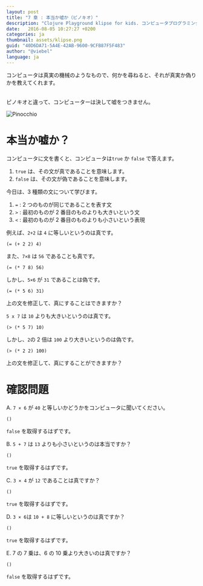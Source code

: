 ```yaml
---
layout: post
title: "7 章 : 本当か嘘か（ピノキオ）"
description: "Clojure Playground klipse for kids. コンピュータプログラミングのコース。関数の紹介。"
date:   2016-08-05 10:27:27 +0200
categories: ja
thumbnail: assets/klipse.png
guid: "40D6DA71-5A4E-42AB-9600-9CFB87F5F483"
author: "@viebel"
language: ja
---
```


コンピュータは真実の機械のようなもので、何かを尋ねると、それが真実か偽りかを教えてくれます。

<br/>
ピノキオと違って、コンピューターは決して嘘をつきません。


![Pinocchio](/assets/pinocchio.png)

# 本当か嘘か？

コンピュータに文を書くと、コンピュータは`true` か `false` で答えます。

1. `true` は、その文が真であることを意味します。
2. `false` は、その文が偽であることを意味します。

今日は、3 種類の文について学びます。

1. `=` : 2 つのものが同じであることを表す文
2. `>` : 最初のものが 2 番目のものよりも大きいという文
3. `<` : 最初のものが 2 番目のものよりも小さいという表現

例えば、`2+2` は `4` に等しいというのは真です。

~~~klipse
(= (+ 2 2) 4)
~~~

また、`7×8` は `56` であることも真です。

~~~klipse
(= (* 7 8) 56)
~~~

しかし、`5×6` が `31` であることは偽です。

~~~klipse
(= (* 5 6) 31)
~~~

上の文を修正して、真にすることはできますか？

`5 x 7` は `10` よりも大きいというのは真です。

~~~klipse
(> (* 5 7) 10)
~~~

しかし、`2`の 2 倍は `100` より大きいというのは偽です。

~~~klipse
(> (* 2 2) 100)
~~~

上の文を修正して、真にすることができますか？


# 確認問題

A. `7 × 6` が `40` と等しいかどうかをコンピュータに聞いてください。

~~~klipse
()
~~~

`false` を取得するはずです。

B. `5 + 7` は `13` よりも小さいというのは本当ですか？

~~~klipse
()
~~~

`true` を取得するはずです。

C. `3 × 4` が `12` であることは真ですか？


~~~klipse
()
~~~

`true` を取得するはずです。

D. `3 × 6`は `10 + 8` に等しいというのは真ですか？

~~~klipse
()
~~~

`true` を取得するはずです。

E. 7 の 7 乗は、6 の 10 乗より大きいのは真ですか？

~~~klipse
()
~~~

`false` を取得するはずです。

